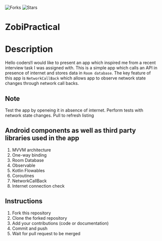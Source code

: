 ![Forks](https://img.shields.io/badge/forks-0-blue)
![Stars](https://img.shields.io/badge/stars-0-yellow)
# ZobiPractical

# Description
Hello coders!I would like to present an app which inspired me from a recent interview task I was assigned with. This is a simple app which calls an API in presence of internet and stores data in `Room database`. The key feature of this app is `NetworkCallBack` which allows app to observe network state changes through network call backs.

## Note
Test the app by openeing it in absence of internet. Perform tests with network state changes. Pull to refresh listing

## Android components as well as third party libraries used in the app
1. MVVM architecture
2. One-way binding
3. Room Database
4. Observable
6. Kotlin Flowables
7. Coroutines
8. NetworkCallBack
9. Internet connection check

## Instructions
1. Fork this repository
2. Clone the forked repository
3. Add your contributions (code or documentation)
4. Commit and push
5. Wait for pull request to be merged
